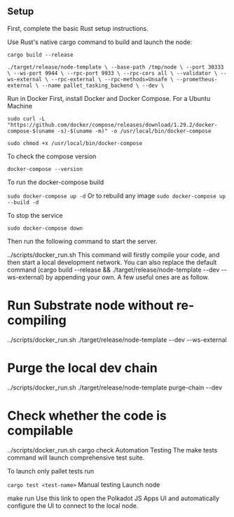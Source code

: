 ## Setup ##
First, complete the basic Rust setup instructions.

Use Rust's native cargo command to build and launch the node:

`cargo build --release`

`./target/release/node-template \
    --base-path /tmp/node \
    --port 30333 \
    --ws-port 9944 \
    --rpc-port 9933 \
    --rpc-cors all \
    --validator \
    --ws-external \
    --rpc-external \
    --rpc-methods=Unsafe \
    --prometheus-external \
    --name pallet_tasking_backend \
    --dev \`

Run in Docker
First, install Docker and Docker Compose.
For a Ubuntu Machine

`sudo curl -L "https://github.com/docker/compose/releases/download/1.29.2/docker-compose-$(uname -s)-$(uname -m)" -o /usr/local/bin/docker-compose`

`sudo chmod +x /usr/local/bin/docker-compose`

To check the compose version

`docker-compose --version`

To run the docker-compose build

`sudo docker-compose up -d` Or to rebuild any image `sudo docker-compose up --build -d` 

To stop the service

`sudo docker-compose down`

Then run the following command to start the server.

../scripts/docker_run.sh
This command will firstly compile your code, and then start a local development network. You can also replace the default command (cargo build --release && ./target/release/node-template --dev --ws-external) by appending your own. A few useful ones are as follow.

# Run Substrate node without re-compiling
../scripts/docker_run.sh ./target/release/node-template --dev --ws-external

# Purge the local dev chain
../scripts/docker_run.sh ./target/release/node-template purge-chain --dev

# Check whether the code is compilable
../scripts/docker_run.sh cargo check
Automation Testing
The make tests command will launch comprehensive test suite.

To launch only pallet tests run

`cargo test <test-name>`
Manual testing
Launch node

make run
Use this link to open the Polkadot JS Apps UI and automatically configure the UI to connect to the local node.

